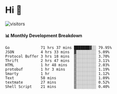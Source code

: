 # Hi 👋
 
![visitors](https://visitor-badge.glitch.me/badge?page_id=sorcererxw.sorcererx)

#### 📊 Monthly Development Breakdown

<!--START_SECTION:waka-->
```text
Go              71 hrs 37 mins ███████▓░░ 79.95%
JSON            4 hrs 33 mins  ▓░░░░░░░░░ 5.09%
Protocol Buffer 3 hrs 18 mins  ▒░░░░░░░░░ 3.70%
Thrift          2 hrs 47 mins  ▒░░░░░░░░░ 3.11%
HTML            1 hr 48 mins   ▒░░░░░░░░░ 2.03%
protobuf        1 hr 3 mins    ▒░░░░░░░░░ 1.19%
Smarty          1 hr           ▒░░░░░░░░░ 1.12%
Text            58 mins        ▒░░░░░░░░░ 1.09%
textmate        27 mins        ▒░░░░░░░░░ 0.52%
Shell Script    21 mins        ▒░░░░░░░░░ 0.40%
```
<!--END_SECTION:waka-->
